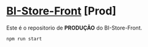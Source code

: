 # [BI-Store-Front](https://bi-store-front.herokuapp.com/routes) [Prod] 

Este é o repositorio de **PRODUÇÃO** do BI-Store-Front.

``` npm run start ```

